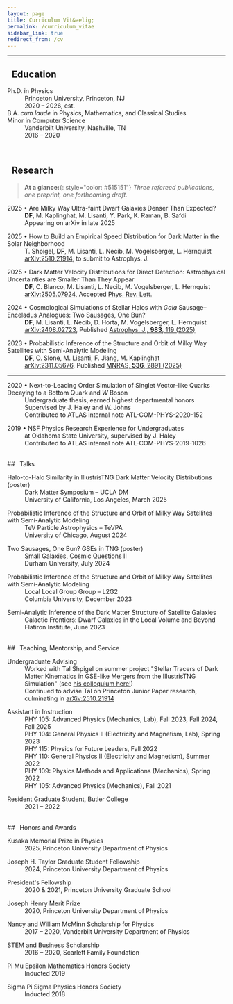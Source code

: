 ```yaml
---
layout: page
title: Curriculum Vit&aelig;
permalink: /curriculum_vitae
sidebar_link: true
redirect_from: /cv
---
```

---
## <i class="fa-solid fa-graduation-cap"></i>&ensp;Education
<dl>
  <dt>Ph.D. in Physics</dt>
  <dd>Princeton University, Princeton, NJ<br> 2020 &ndash; 2026, est.</dd>

  <dt>B.A. <em>cum laude</em> in Physics, Mathematics, and Classical Studies<br>Minor in Computer Science</dt>
  <dd>Vanderbilt University, Nashville, TN <br> 2016 &ndash; 2020</dd>
</dl>

<br>

## <i class="fa-solid fa-book-medical"></i>&ensp;Research
> **At a glance:**{: style="color: #515151"} _Three refereed publications, one preprint, one forthcoming draft._

<dl>
  <dt>2025 &bullet; Are Milky Way Ultra-faint Dwarf Galaxies Denser Than Expected?</dt>
  <dd><b>DF</b>, M. Kaplinghat, M. Lisanti, Y. Park, K. Raman, B. Safdi<br> 
    Appearing on arXiv in late 2025</dd>
</dl>

<dl>
  <dt>2025 &bullet; How to Build an Empirical Speed Distribution for Dark Matter in the Solar Neighborhood</dt>
  <dd>T. Shpigel, <b>DF</b>, M. Lisanti, L. Necib, M. Vogelsberger, L. Hernquist<br> 
    <a href="https://ui.adsabs.harvard.edu/abs/2025arXiv251021914S/abstract">arXiv:2510.21914</a>, to submit to Astrophys. J.</dd>
</dl>

<dl>
  <dt>2025 &bullet; Dark Matter Velocity Distributions for Direct Detection: Astrophysical Uncertainties are Smaller Than They Appear</dt>
  <dd><b>DF</b>, C. Blanco, M. Lisanti, L. Necib, M. Vogelsberger, L. Hernquist<br> 
    <a href="https://ui.adsabs.harvard.edu/abs/2025arXiv250507924F/abstract">arXiv:2505.07924</a>, Accepted <a href="https://doi.org/10.1103/wmpq-mw4h">Phys. Rev. Lett.</a></dd>
</dl>


<dl>
  <dt>2024 &bullet; Cosmological Simulations of Stellar Halos with <i>Gaia</i> Sausage&ndash;Enceladus Analogues: Two Sausages, One Bun?</dt>
  <dd><b>DF</b>, M. Lisanti, L. Necib, D. Horta, M. Vogelsberger, L. Hernquist<br> 
    <a href="https://ui.adsabs.harvard.edu/abs/2025ApJ...983..119F/abstract">arXiv:2408.02723</a>, Published <a href="https://doi.org/10.3847/1538-4357/adbe31">Astrophys. J., <b>983</b>, 119 (2025)</a></dd>
</dl>

<dl>
  <dt>2023 &bullet; Probabilistic Inference of the Structure and Orbit of Milky Way Satellites with Semi-Analytic Modeling</dt>
  <dd><b>DF</b>, O. Slone, M. Lisanti, F. Jiang, M. Kaplinghat<br> 
    <a href="https://ui.adsabs.harvard.edu/abs/2025MNRAS.536.2891F/abstract">arXiv:2311.05676</a>, Published <a href="https://doi.org/10.1093/mnras/stae2736">MNRAS, <b>536</b>, 2891 (2025)</a></dd>
</dl>

<hr>

<dl>
  <dt>2020 &bullet; Next-to-Leading Order Simulation of Singlet Vector-like Quarks Decaying to a Bottom Quark and <em>W</em> Boson</dt>
  <dd>Undergraduate thesis, earned highest departmental honors <br>
    Supervised by J. Haley and W. Johns <br> 
    Contributed to ATLAS internal note ATL-COM-PHYS-2020-152</dd>
</dl>

<dl>
  <dt>2019 &bullet; NSF Physics Research Experience for Undergraduates</dt>
  <dd>at Oklahoma State University, supervised by J. Haley <br> 
  Contributed to ATLAS internal note ATL-COM-PHYS-2019-1026 </dd>
</dl>


<br>
## <i class="fa-solid fa-quote-left"></i>&ensp;Talks
<dl>
  <dt>Halo-to-Halo Similarity in IllustrisTNG Dark Matter Velocity Distributions <span style="font-weight:normal">(poster)</span></dt>
  <dd>Dark Matter Symposium &ndash; UCLA DM<br>
    University of California, Los Angeles, March 2025</dd>
</dl>

<dl>
  <dt>Probabilistic Inference of the Structure and Orbit of Milky Way Satellites with Semi-Analytic Modeling</dt>
  <dd>TeV Particle Astrophysics &ndash; TeVPA <br>
    University of Chicago, August 2024</dd>
</dl>

<dl>
  <dt>Two Sausages, One Bun? GSEs in TNG <span style="font-weight:normal">(poster)</span></dt>
  <dd>Small Galaxies, Cosmic Questions II<br>
    Durham University, July 2024</dd>
</dl>

<dl>
  <dt>Probabilistic Inference of the Structure and Orbit of Milky Way Satellites with Semi-Analytic Modeling</dt>
  <dd>Local Local Group Group &ndash; L2G2<br>
    Columbia University, December 2023</dd>
</dl>

<dl>
  <dt>Semi-Analytic Inference of the Dark Matter Structure of Satellite Galaxies</dt>
  <dd>Galactic Frontiers: Dwarf Galaxies in the Local Volume and Beyond <br>
    Flatiron Institute, June 2023</dd>
</dl>

<br>
## <i class="fa-solid fa-child-reaching"></i>&ensp;Teaching, Mentorship, and Service
<dl>
  <dt>Undergraduate Advising</dt>
  <dd>Worked with Tal Shpigel on summer project "Stellar Tracers of Dark Matter Kinematics in GSE-like Mergers from the IllustrisTNG Simulation" (see <a href="https://mediacentral.princeton.edu/media/OURSIP+Intern+-+Tal+Shpigel/1_htcbj25u">his colloquium here!</a>)</dd>
  <dd>Continued to advise Tal on Princeton Junior Paper research, culminating in <a href="https://ui.adsabs.harvard.edu/abs/2025arXiv251021914S/abstract">arXiv:2510.21914</a></dd>
</dl>

<dl>
  <dt>Assistant in Instruction</dt>
  <dd>PHY 105: Advanced Physics (Mechanics, Lab), Fall 2023, Fall 2024, Fall 2025</dd>
  <dd>PHY 104: General Physics II (Electricity and Magnetism, Lab), Spring 2023</dd>
  <dd>PHY 115: Physics for Future Leaders, Fall 2022</dd>
  <dd>PHY 110: General Physics II (Electricity and Magnetism), Summer 2022</dd>
  <dd>PHY 109: Physics Methods and Applications (Mechanics), Spring 2022</dd>
  <dd>PHY 105: Advanced Physics (Mechanics), Fall 2021</dd>
</dl>

<dl>
  <dt>Resident Graduate Student, Butler College</dt>
  <dd>2021 &ndash; 2022</dd>
</dl>

<br>
## <i class="fa-solid fa-award"></i>&ensp;Honors and Awards
<dl>
  <dt>Kusaka Memorial Prize in Physics</dt>
  <dd>2025, Princeton University Department of Physics</dd>
</dl>

<dl>
  <dt>Joseph H. Taylor Graduate Student Fellowship</dt>
  <dd>2024, Princeton University Department of Physics</dd>
</dl>

<dl>
  <dt>President's Fellowship</dt>
  <dd>2020 & 2021, Princeton University Graduate School</dd>
</dl>

<dl>
  <dt>Joseph Henry Merit Prize</dt>
  <dd>2020, Princeton University Department of Physics</dd>
</dl>

<dl>
  <dt>Nancy and William McMinn Scholarship for Physics</dt>
  <dd>2017 &ndash; 2020, Vanderbilt University Department of Physics</dd>
</dl>

<dl>
  <dt>STEM and Business Scholarship</dt>
  <dd>2016 &ndash; 2020, Scarlett Family Foundation</dd>
</dl>

<dl>
  <dt>Pi Mu Epsilon Mathematics Honors Society</dt>
  <dd>Inducted 2019</dd>
</dl>
<dl>
  <dt>Sigma Pi Sigma Physics Honors Society</dt>
  <dd>Inducted 2018</dd>
</dl>
